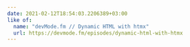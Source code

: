 ```yaml
---
date: 2021-02-12T18:54:03.2206389+03:00
like of:
  name: "devMode.fm // Dynamic HTML with htmx"
  url: https://devmode.fm/episodes/dynamic-html-with-htmx
---
```

